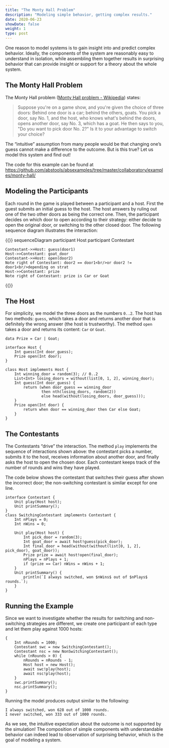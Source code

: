 ```yaml
---
title: "The Monty Hall Problem"
description: "Modeling simple behavior, getting complex results."
date: 2020-06-23
showDate: false
weight: 1
type: post
---
```


One reason to model systems is to gain insight into and predict complex
behavior.  Ideally, the components of the system are reasonably easy to
understand in isolation, while assembling them together results in surprising
behavior that can provide insight or support for a theory about the whole system.

## The Monty Hall Problem

 The Monty Hall problem ([Monty
Hall problem -
Wikipedia](https://en.wikipedia.org/wiki/Monty_Hall_problem)) states:

> Suppose you're on a game show, and you're given the choice of three
> doors: Behind one door is a car; behind the others, goats.  You pick
> a door, say No. 1, and the host, who knows what's behind the doors,
> opens another door, say No. 3, which has a goat.  He then says to
> you, "Do you want to pick door No. 2?"  Is it to your advantage to
> switch your choice?

The “intuitive” assumption from many people would be that changing one’s guess
cannot make a difference to the outcome.  But is this true?  Let us model this
system and find out!

The code for this example can be found at <https://github.com/abstools/absexamples/tree/master/collaboratory/examples/monty-hall/>

## Modeling the Participants

Each round in the game is played between a participant and a host.  First the
guest submits an initial guess to the host.  The host answers by ruling out
one of the two other doors as being the correct one.  Then, the participant
decides on which door to open according to their strategy: either decide to
open the original door, or switching to the other closed door.  The following sequence diagram illustrates the interaction:

{{<mermaid>}}
sequenceDiagram
    participant Host
    participant Contestant
    
    Contestant->>Host: guess(door1)
    Host->>Contestant: goat_door
    Contestant->>Host: open(door2)
    Note right of Contestant: door2 == door1<br/>or door2 != door1<br/>depending on strat
    Host->>Contestant: prize
    Note right of Contestant: prize is Car or Goat
{{</mermaid>}}

## The Host

For simplicity, we model the three doors as the numbers `0..2`.  The host has
two methods: `guess`, which takes a door and returns another door that is
definitely the wrong answer (the host is trustworthy).  The method `open` takes a door and returns its content: `Car` or `Goat`.

```abs
data Prize = Car | Goat;

interface Host {
    Int guess(Int door_guess);
    Prize open(Int door);
}

class Host implements Host {
    Int winning_door = random(3); // 0..2
    List<Int> losing_doors = without(list[0, 1, 2], winning_door);
    Int guess(Int door_guess) {
        return (when door_guess == winning_door
                then nth(losing_doors, random(2))
                else head(without(losing_doors, door_guess)));
    }
    Prize open(Int door) {
        return when door == winning_door then Car else Goat;
    }
}
```

## The Contestants

The Contestants “drive” the interaction.  The method `play` implements the
sequence of interactions shown above: the contestant picks a number, submits
it to the host, receives information about another door, and finally asks the
host to open the chosen door.  Each contestant keeps track of the number of
rounds and wins they have played.

The code below shows the contestant that switches their guess after shown the incorrect door; the non-switching contestant is similar except for one line.

```abs
interface Contestant {
    Unit play(Host host);
    Unit printSummary();
}
class SwitchingContestant implements Contestant {
    Int nPlays = 0;
    Int nWins = 0;

    Unit play(Host host) {
        Int pick_door = random(3);
        Int goat_door = await host!guess(pick_door);
        Int final_door = head(without(without(list[0, 1, 2], pick_door), goat_door));
        Prize prize = await host!open(final_door);
        nPlays = nPlays + 1;
        if (prize == Car) nWins = nWins + 1;
    }
    Unit printSummary() {
        println(`I always switched, won $nWins$ out of $nPlays$ rounds.`);
    }
}
```

## Running the Example

Since we want to investigate whether the results for switching and non-switching strategies are different, we create one participant of each type and let them play against 1000 hosts:

```abs
{
    Int nRounds = 1000;
    Contestant swc = new SwitchingContestant();
    Contestant nsc = new NonSwitchingContestant();
    while (nRounds > 0) {
        nRounds = nRounds - 1;
        Host host = new Host();
        await swc!play(host);
        await nsc!play(host);
    }
    swc.printSummary();
    nsc.printSummary();
}
```

Running the model produces output similar to the following:

    I always switched, won 628 out of 1000 rounds.
    I never switched, won 333 out of 1000 rounds.

As we see, the intuitive expectation about the outcome is not supported by the
simulation!  The composition of simple components with understandable behavior
can indeed lead to observation of surprising behavior, which is the goal of
modeling a system.
